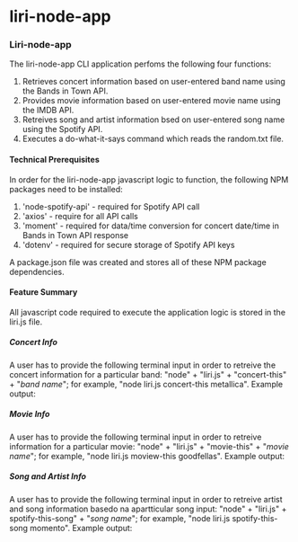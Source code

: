 # liri-node-app

### Liri-node-app

The liri-node-app CLI application perfoms the following four functions:
1. Retrieves concert information based on user-entered band name using the Bands in Town API.
2. Provides movie information based on user-entered movie name using the IMDB API.
3. Retreives song and artist information bsed on user-entered song name using the Spotify API.
4. Executes a do-what-it-says command which reads the random.txt file.

#### Technical Prerequisites

In order for the liri-node-app javascript logic to function, the following NPM packages need to be installed:
1. 'node-spotify-api' - required for Spotify API call
2. 'axios' - require for all API calls
3. 'moment' - required for data/time conversion for concert date/time in Bands in Town API response
4. 'dotenv' - required for secure storage of Spotify API keys

A package.json file was created and stores all of these NPM package dependencies.

#### Feature Summary

All javascript code required to execute the application logic is stored in the liri.js file.

##### Concert Info
A user has to provide the following terminal input in order to retreive the concert information for a particular band:
"node" + "liri.js" + "concert-this" + "*band name*"; for example, "node liri.js concert-this metallica".  Example output:


##### Movie Info
A user has to provide the following terminal input in order to retreive information for a particular movie:
"node" + "liri.js" + "movie-this" + "*movie name*"; for example, "node liri.js moview-this goodfellas".  Example output:


##### Song and Artist Info
A user has to provide the following terminal input in order to retreive artist and song information basedo na apartticular song input:
"node" + "liri.js" + spotify-this-song" + "*song name*"; for example, "node liri.js spotify-this-song momento".  Example output:

